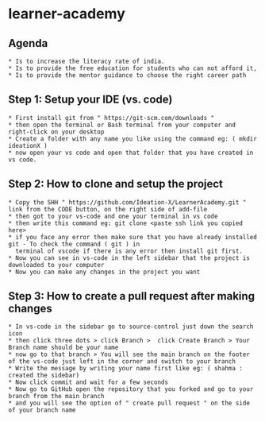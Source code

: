 # learner-academy

## Agenda
    * Is to increase the literacy rate of india.
    * Is to provide the free education for students who can not afford it, 
    * Is to provide the mentor guidance to choose the right career path

## Step 1: Setup your IDE (vs. code)

    * First install git from " https://git-scm.com/downloads "
    * then open the terminal or Bash terminal from your computer and right-click on your desktop
    * Create a folder with any name you like using the command eg: ( mkdir ideationX )
    * now open your vs code and open that folder that you have created in vs code.

## Step 2: How to clone and setup the project

    * Copy the SHH " https://github.com/Ideation-X/LearnerAcademy.git " link from the CODE button, on the right side of add-file
    * then got to your vs-code and one your terminal in vs code
    * then write this command eg: git clone <paste ssh link you copied here>
    * if you face any error then make sure that you have already installed git - To check the command ( git ) in
      terminal of vscode if there is any error then install git first.
    * Now you can see in vs-code in the left sidebar that the project is downloaded to your computer
    * Now you can make any changes in the project you want

## Step 3: How to create a pull request after making changes

    * In vs-code in the sidebar go to source-control just down the search icon
    * then click three dots > click Branch >  click Create Branch > Your Branch name should be your name
    * now go to that branch > You will see the main branch on the footer of the vs-code just left in the corner and switch to your branch
    * Write the message by writing your name first like eg: ( shahma : created the sidebar)
    * Now click commit and wait for a few seconds
    * Now go to GitHub open the repository that you forked and go to your branch from the main branch
    * and you will see the option of " create pull request " on the side of your branch name
